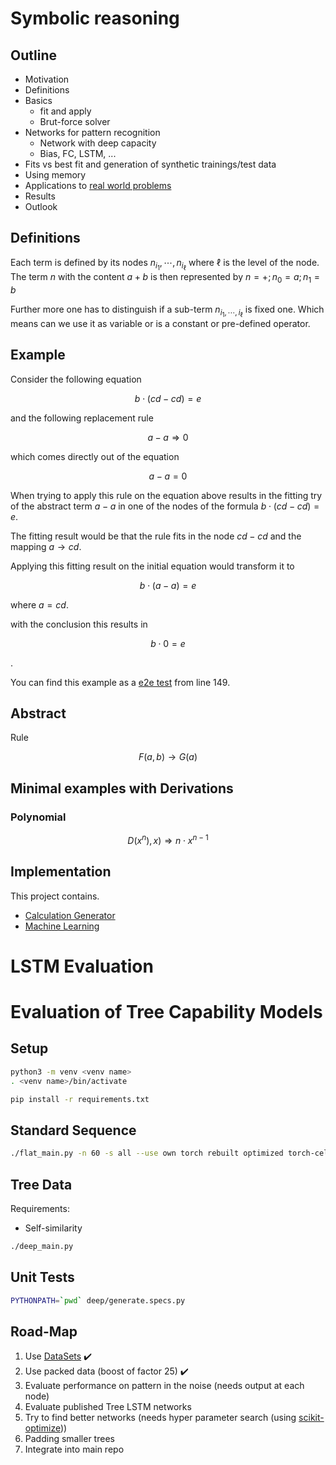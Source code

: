 # Symbolic reasoning

## Outline

* Motivation
* Definitions
* Basics
  * fit and apply
  * Brut-force solver
* Networks for pattern recognition
  * Network with deep capacity
  * Bias, FC, LSTM, ...
* Fits vs best fit and generation of synthetic trainings/test data
* Using memory
* Applications to [real world problems](./real_world_problems/README.md)
* Results
* Outlook

## Definitions

Each term is defined by its nodes $n_{i_1},\cdots,n_{i_\ell}$  where $\ell$ is the level of the node.
The term $n$ with the content $a+b$ is then represented by $n=+; n_0=a; n_1=b$

Further more one has to distinguish if a sub-term $n_{i_1,\cdots,i_\ell}$  is fixed one.
Which means can we use it as variable or is a constant or pre-defined operator.

## Example

Consider the following equation

$$b\cdot\left(cd-cd\right)=e$$

and the following replacement rule

$$a-a \Rightarrow 0$$

which comes directly out of the equation

$$a-a = 0$$

When trying to apply this rule on the equation above results in the fitting try of the abstract term $a-a$ in one of the nodes of the formula $b\cdot\left(cd-cd\right)=e$.

The fitting result would be that the rule fits in the node $cd-cd$ and the mapping $a\rightarrow cd$.

Applying this fitting result on the initial equation would transform it to

$$b\cdot\left(a-a\right)=e$$

where $a = cd$.

with the conclusion this results in

$$b\cdot0=e$$

.

You can find this example as a [e2e test](./libcore/src/apply.rs#L328-L347) from line 149.

## Abstract

Rule

$$F(a,b) \rightarrow G(a)$$

## Minimal examples with Derivations

### Polynomial

$$D\left( x^n\right), x) \Rightarrow n\cdot x^{n-1} $$


## Implementation

This project contains.

* [Calculation Generator](./generator)
* [Machine Learning](./ml)


# LSTM Evaluation
# Evaluation of Tree Capability Models 

## Setup

```zsh
python3 -m venv <venv name>
. <venv name>/bin/activate

pip install -r requirements.txt
```

## Standard Sequence

```zsh
./flat_main.py -n 60 -s all --use own torch rebuilt optimized torch-cell && ./summary
```

## Tree Data

Requirements:

* Self-similarity

```zsh
./deep_main.py
```

## Unit Tests


```zsh
PYTHONPATH=`pwd` deep/generate.specs.py
```

## Road-Map

1. Use [DataSets](https://stanford.edu/~shervine/blog/pytorch-how-to-generate-data-parallel) :heavy_check_mark:
1. Use packed data (boost of factor 25) :heavy_check_mark:
1. Evaluate performance on pattern in the noise (needs output at each node)
1. Evaluate published Tree LSTM networks
1. Try to find better networks (needs hyper parameter search (using [scikit-optimize](https://scikit-optimize.github.io/notebooks/bayesian-optimization.html)))
1. Padding smaller trees
1. Integrate into main repo